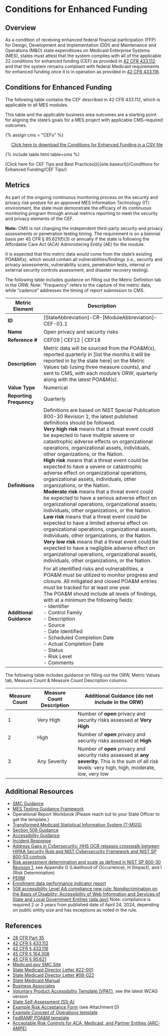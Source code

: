 # Conditions for Enhanced Funding

## Overview
As a condition of receiving enhanced federal financial participation (FFP) for Design, Development and Implementation (DDI) and Maintenance and Operations (M&O) state expenditures on Medicaid Enterprise Systems (MES), states must attest that the system complies with all of the applicable 22 conditions for enhanced funding (CEF) as provided in [42 CFR 433.112](https://www.ecfr.gov/current/title-42/chapter-IV/subchapter-C/part-433/subpart-C/section-433.112) and that the system remains compliant with federal Medicaid requirements for enhanced funding once it is in operation as provided in [42 CFR 433.116](https://www.ecfr.gov/current/title-42/chapter-IV/subchapter-C/part-433/subpart-C/section-433.116).  

## Conditions for Enhanced Funding
The following table contains the CEF described in 42 CFR 433.112, which is applicable to all MES modules.

This table and the applicable business area outcomes are a starting point for aligning the state’s goals for a MES project with applicable CMS-required outcomes. 

{% assign cms = "CEFs" %}

<div align="right" class="ds-u-margin-bottom--2">
  <a href="{{ site.baseurl }}/downloads/{{ cms }}.csv" target="_blank" download>Click here to download the Conditions for Enhanced Funding in a CSV file</a>
</div>

{% include table.html table=cms %}

[Click here for CEF Tips and Best Practices]({{site.baseurl}}/Conditions for Enhanced Funding/CEF Tips/)

## Metrics
As part of the ongoing continuous monitoring process on the security and privacy risk posture for an approved MES Information Technology (IT) environment, the state must demonstrate the efficacy of its continuous monitoring program through annual metrics reporting to meet the security and privacy elements of the CEF.  

**Note:** CMS is not changing the independent third-party security and privacy assessments or penetration testing timing. The requirement is on a biennial basis per 45 CFR § 95.621(f)(3) or annually if the state is following the Affordable Care Act (ACA) Administering Entity (AE) for the module. 

It is expected that this metric data would come from the state’s existing POA&M(s), which would contain all vulnerabilities/findings (i.e., security and privacy assessments, vulnerability scans, penetration tests, internal or external security controls assessment, and disaster recovery testing). 

The following table includes guidance on filling out the Metric Definition tab in the ORW.  Note: “Frequency” refers to the capture of the metric data, while “cadence” addresses the timing of report submission to CMS.

| Metric Element | Description |
| -------------- | ----------- |
| **ID** | [StateAbbreviation]-CR-[ModuleAbbreviation]-CEF-01.1 |
| **Name** | Open privacy and security risks |
| **Reference #** | CEF09 \| CEF12 \| CEF18 |
| **Description** | Metric data will be sourced from the POA&M(s), reported quarterly in [list the months it will be reported in by the state here] on the Metric Values tab (using three measure counts), and sent to CMS, with each module’s ORW, quarterly along with the latest POA&M(s). |
| **Value Type** | Numerical |
| **Reporting Frequency** | Quarterly |
| **Definitions** | Definitions are based on NIST Special Publication 800-30 Revision 1; the latest published definitions should be followed.<br/>**Very high risk** means that a threat event could be expected to have multiple severe or catastrophic adverse effects on organizational operations, organizational assets, individuals, other organizations, or the Nation.<br/>**High risk** means that a threat event could be expected to have a severe or catastrophic adverse effect on organizational operations, organizational assets, individuals, other organizations, or the Nation.<br/>**Moderate risk** means that a threat event could be expected to have a serious adverse effect on organizational operations, organizational assets, individuals, other organizations, or the Nation.<br/>**Low risk** means that a threat event could be expected to have a limited adverse effect on organizational operations, organizational assets, individuals, other organizations, or the Nation.<br/>**Very low risk** means that a threat event could be expected to have a negligible adverse effect on organizational operations, organizational assets, individuals, other organizations, or the Nation. |
| **Additional Guidance** | For all identified risks and vulnerabilities, a POA&M must be utilized to monitor progress and closure. All mitigated and closed POA&M entries must be tracked for at least one year.<br/>The POA&M should include all levels of findings, with at a minimum the following fields:<br/>- Identifier<br/>- Control Family<br/>- Description<br/>- Source<br/>- Date Identified<br/>- Scheduled Completion Date<br/>- Actual Completion Date<br/>- Status<br/>- Risk Level<br/>- Comments |

The following table includes guidance on filling out the ORW, Metric Values tab, Measure Count & Measure Count Description columns.  

| Measure Count | Measure Count Description | Additional Guidance (do not include in the ORW) |
| ------------- | ------------------------- | ---------------------------------------------- |
| 1 | Very High | Number of **open** privacy and security risks assessed at **Very High** |
| 2 | High | Number of **open** privacy and security risks assessed at **High** |
| 3 | Any Severity | Number of **open** privacy and security risks assessed at **any severity.** This is the sum of all risk levels: very high, high, moderate, low, very low |

## Additional Resources
- [SMC Guidance](https://www.medicaid.gov/medicaid/data-and-systems/downloads/smc-certification-guidance.pdf)
- [MES Testing Guidance Framework](https://www.medicaid.gov/medicaid/data-and-systems/downloads/mes-testing-guidance-framework.pdf)
- Operational Report Workbook (Please reach out to your State Officer to get the template.)
- [Transformed Medicaid Statistical Information System (T-MSIS)](https://www.medicaid.gov/medicaid/data-systems/macbis/transformed-medicaid-statistical-information-system-t-msis/index.html)
- [Section 508 Guidance](https://www.section508.gov/test)
- [Accessibility Guidance](https://accessibility.18f.gov)
- [Incident Response](https://www.cms.gov/about-cms/information-systems/privacy/incident-response)
- [Address Gaps in Cybersecurity: HHS OCR releases crosswalk between HIPAA Security Rule and NIST Cybersecurity Framework and NIST SP 800-53 controls](https://www.hhs.gov/guidance/sites/default/files/hhs-guidance-documents//nist-csf-to-hipaa-security-rule-crosswalk-02-22-2016-final.pdf)
- [Risk assessment determination and scale as defined in NIST SP 800-30 Revision 1](https://nvlpubs.nist.gov/nistpubs/Legacy/SP/nistspecialpublication800-30r1.pdf), see Appendix G (Likelihood of Occurrence), H (Impact), and I (Risk Determination)
- [PERM](https://www.cms.gov/data-research/monitoring-programs/improper-payment-measurement-programs/payment-error-rate-measurement-perm)
- [Enrollment data performance indicator report](https://www.medicaid.gov/medicaid/national-medicaid-chip-program-information/medicaid-chip-enrollment-data/monthly-medicaid-chip-application-eligibility-determination-and-enrollment-reports-data/index.html)
- [508 accessibility Level AA compliance new rule: Nondiscrimination on the Basis of Disability; Accessibility of Web Information and Services of State and Local Government Entities (ada.gov)](https://www.ada.gov/assets/pdfs/web-rule.pdf)  Note: compliance is required 2 or 3 years from published date of April 24, 2024, depending on public entity size and has exceptions as noted in the rule.

## References
- [28 CFR Part 35](https://www.ecfr.gov/current/title-28/chapter-I/part-35)
- [42 CFR § 433.112](https://www.ecfr.gov/current/title-42/chapter-IV/subchapter-C/part-433/subpart-C/section-433.112)
- [42 CFR § 433.116](https://www.ecfr.gov/current/title-42/chapter-IV/subchapter-C/part-433/subpart-C/section-433.116)
- [45 CFR § 164.308](https://www.ecfr.gov/current/title-45/subtitle-A/subchapter-C/part-164/subpart-C/section-164.308)
- [45 CFR § 95.621](https://www.ecfr.gov/current/title-45/subtitle-A/subchapter-A/part-95/subpart-F/subject-group-ECFR8ea7e78ba47a262/section-95.621)
- [Medicaid.gov SMC Site](https://www.medicaid.gov/medicaid/data-systems/certification/streamlined-modular-certification/index.html)
- [State Medicaid Director Letter #22-001](https://www.medicaid.gov/sites/default/files/2023-06/smd22001.pdf)
- [State Medicaid Director Letter #06-022](https://downloads.cms.gov/cmsgov/archived-downloads/SMDL/downloads/SMD092006.pdf)
- [State Medicaid Manual](https://www.cms.gov/Regulations-and-Guidance/Guidance/Manuals/Paper-Based-Manuals-Items/CMS021927)
- [Business Associates](https://www.hhs.gov/hipaa/for-professionals/privacy/guidance/business-associates/index.html)
- [Voluntary Product Accessibility Template (VPAT)](https://www.itic.org/policy/accessibility/vpat), see the latest WCAG version 
- [State Self-Assessment (SS-A)](https://www.medicaid.gov/medicaid/data-systems/medicaid-information-technology-architecture/medicaid-information-technology-architecture-framework/index.html)
- [Example Risk Acceptance Form](https://www.cms.gov/files/document/poamprocedurepdf) (see Attachment D) 
- [Example Concept of Operations template](https://www.nasa.gov/reference/appendix-s-concept-of-operations-annotated-outline/)
- [FedRAMP POA&M template](https://www.fedramp.gov/2022-06-28-update-poam-template/)
- [Acceptable Risk Controls for ACA, Medicaid, and Partner Entities (ARC-AMPE)](https://www.cms.gov/marketplace/resources/regulations-guidance)  

